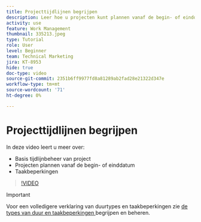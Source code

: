 ```yaml
---
title: Projecttijdlijnen begrijpen
description: Leer hoe u projecten kunt plannen vanaf de begin- of einddatum. Dan leer hoe de duur, predecessors, en de taakbeperkingen het projectplan beïnvloeden.
activity: use
feature: Work Management
thumbnail: 335213.jpeg
type: Tutorial
role: User
level: Beginner
team: Technical Marketing
jira: KT-8953
hide: true
doc-type: video
source-git-commit: 2351b6ff9977fd8a81289ab2fad28e21322d347e
workflow-type: tm+mt
source-wordcount: '71'
ht-degree: 0%

---
```


# Projecttijdlijnen begrijpen

In deze video leert u meer over:

* Basis tijdlijnbeheer van project
* Projecten plannen vanaf de begin- of einddatum
* Taakbeperkingen

>[!VIDEO](https://video.tv.adobe.com/v/335213/?quality=12&learn=on)

>[!IMPORTANT]
>
>Voor een volledigere verklaring van duurtypes en taakbeperkingen zie [ de types van duur en taakbeperkingen ](https://experienceleague.adobe.com/docs/workfront-learn/tutorials-workfront/manage-work/intermediate-projects/understand-and-manage-duration-types-and-task-constraints.html?lang=en) begrijpen en beheren.
